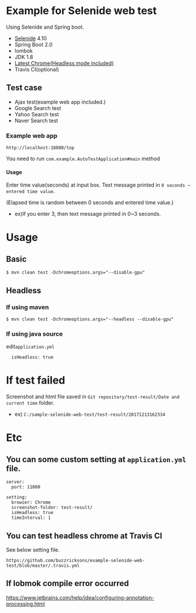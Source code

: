# Example for Selenide web test
Using Selenide and Spring boot.
- [Selenide](http://selenide.org/) 4.10
- Spring Boot 2.0
- lombok
- JDK 1.8
- [Latest Chrome(Headless mode included)](https://www.google.com/chrome/browser/desktop/index.html)
- Travis CI(optional)

## Test case
- Ajax test(example web app included.)
- Google Search test
- Yahoo Search test
- Naver Search test

### Example web app
```
http://localhost:18080/top
```
You need to run `com.example.AutoTestApplication#main` method

#### Usage
Enter time value(seconds) at input box. Text message printed in `0 seconds ~ entered time value`.

(Elapsed time is random between 0 seconds and entered time value.)
- ex)If you enter 3, then text message printed in 0~3 seconds.


# Usage
## Basic
```
$ mvn clean test -Dchromeoptions.args="--disable-gpu"
```

## Headless
### If using maven
```
$ mvn clean test -Dchromeoptions.args="--headless --disable-gpu"
```

### If using java source
edit`application.yml`
```
  isHeadless: true
```

# If test failed
Screenshot and html file saved in `Git repository/test-result/Date and current time` folder.

- ex) `C:/sample-selenide-web-test/test-result/20171213162334`

# Etc
## You can some custom setting at `application.yml` file.
```
server:
  port: 11080

setting:
  browser: Chrome
  screenshot-folder: test-result/
  isHeadless: true
  timeInterval: 1

```

## You can test headless chrome at Travis CI
See below setting file.
```
https://github.com/buzzricksons/example-selenide-web-test/blob/master/.travis.yml
```

## If lobmok compile error occurred
https://www.jetbrains.com/help/idea/configuring-annotation-processing.html